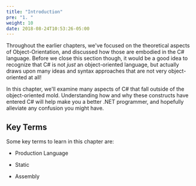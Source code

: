 ```yaml
---
title: "Introduction"
pre: "1. "
weight: 10
date: 2018-08-24T10:53:26-05:00
---
```


Throughout the earlier chapters, we've focused on the theoretical aspects of Object-Orientation, and discussed how those are embodied in the C# language.  Before we close this section though, it would be a good idea to recognize that C# is not _just_ an object-oriented language, but actually draws upon many ideas and syntax approaches that are not very object-oriented at all!

In this chapter, we'll examine many aspects of C# that fall outside of the object-oriented mold. Understanding how and why these constructs have entered C# will help make you a better .NET programmer, and hopefully alleviate any confusion you might have.

## Key Terms

Some key terms to learn in this chapter are:

* Production Language

* Static

* Assembly